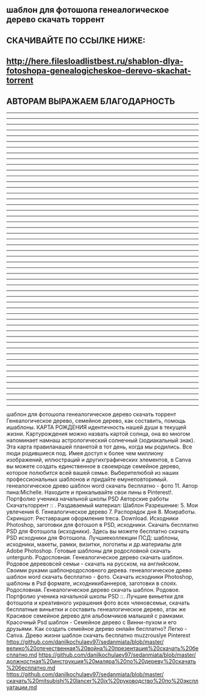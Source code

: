 шаблон для фотошопа генеалогическое дерево скачать торрент
--------------------------------------------------
СКАЧИВАЙТЕ ПО ССЫЛКЕ НИЖЕ:
--------------------------------------------------
http://here.filesloadlistbest.ru/shablon-dlya-fotoshopa-genealogicheskoe-derevo-skachat-torrent
--------------------------------------------------
АВТОРАМ ВЫРАЖАЕМ БЛАГОДАРНОСТЬ
--------------------------------------------------
--------------------------------------------------
--------------------------------------------------
--------------------------------------------------
--------------------------------------------------
--------------------------------------------------
--------------------------------------------------
--------------------------------------------------
--------------------------------------------------
--------------------------------------------------
--------------------------------------------------
--------------------------------------------------
--------------------------------------------------
--------------------------------------------------
--------------------------------------------------
--------------------------------------------------
--------------------------------------------------
--------------------------------------------------
--------------------------------------------------
--------------------------------------------------
--------------------------------------------------
--------------------------------------------------
--------------------------------------------------
--------------------------------------------------
--------------------------------------------------
--------------------------------------------------
--------------------------------------------------
--------------------------------------------------
--------------------------------------------------
--------------------------------------------------
--------------------------------------------------
--------------------------------------------------
--------------------------------------------------
--------------------------------------------------
--------------------------------------------------
--------------------------------------------------
--------------------------------------------------
--------------------------------------------------
--------------------------------------------------
--------------------------------------------------
--------------------------------------------------
--------------------------------------------------
--------------------------------------------------
--------------------------------------------------
--------------------------------------------------
--------------------------------------------------
--------------------------------------------------
--------------------------------------------------
--------------------------------------------------
--------------------------------------------------
--------------------------------------------------
--------------------------------------------------
--------------------------------------------------
шаблон для фотошопа генеалогическое дерево скачать торрент Генеалогическое дерево, семейное дерево, как составить, помощь ишаблоны. КАРТА РОЖДЕНИЯ  идентичность нашей души в текущей жизни. Картурождения можно назвать картой солнца, она во многом напоминает намнаш астрологический солнечный (зодиакальный знак). Эта карта правиланашей планетой в тот день, когда мы родились. Все люди родившиеся под. Имея доступ к более чем миллиону изображений, иллюстраций и другихграфических элементов, в Canva вы можете создать единственное в своемроде семейное дерево, которое полюбится всей вашей семье. Выберителюбой из наших профессиональных шаблонов и придайте емунеповторимый. генеалогическое древо шаблон word скачать бесплатно - фото 11. Автор пина:Michelle. Находите и прикалывайте свои пины в Pinterest!. Портфолио ученика начальной школы PSD  Авторские работы  Скачатьторрент :: .  Раздаваемый материал: Шаблон Разрешение: 5. Мои увлечения 6. Генеалогическое дерево 7. Распорядок дня 8. Моиработы. Скриншот: Реставрация оформления treca. Download. Исходники Photoshop, заготовки для фотошоп в PSD, исходники. Скачать бесплатно PSD для Фотошопа (исходники). Здесь вы можете бесплатно скачать PSD исходники для Фотошопа. Лучшиеколлекции ПСД: шаблоны, исходники, макеты, рамки, визитки, логотипы и др.материалы для Adobe Photoshop. Готовые шаблоны для родословной скачать  untergunb. Родословная. Генеалогическое дерево скачать шаблон. Родовое деревовсей семьи - скачать на русском, на английском. Своими руками шаблонродословного дерева.
генеалогическое древо шаблон word скачать бесплатно - фото. Скачать исходники Photoshop, шаблоны в Psd формате, исходникибаннеров, заготовки в слоях. Родословная. Генеалогическое дерево скачать шаблон. Родовое. Портфолио ученика начальной школы PSD ::. Лучшие виньетки для фотошопа и креативного украшения фото всех членовсемьи, скачать бесплатные виньетки и составить генеалогическое дерево, атак же  Красивое семейное дерево для альбомчиков малышей с рамками. Красочный Psd шаблон - Семейное дерево c Винни-пухом и его друзьями. Как создать семейное дерево онлайн бесплатно? Легко - Canva. Древо жизни шаблон скачать бесплатно  muzzrouslye  Pinterest
https://github.com/danilkochulaev97/sedanmiata/blob/master/велико%20отечественная%20война%20презентация%20скачать%20бесплатно.md
https://github.com/danilkochulaev97/sedanmiata/blob/master/должностная%20инструкция%20маляра%20по%20дереву%20скачать%20бесплатно.md
https://github.com/danilkochulaev97/sedanmiata/blob/master/скачать%20mitsubishi%20lancer%20ix%20руководство%20по%20эксплуатации.md